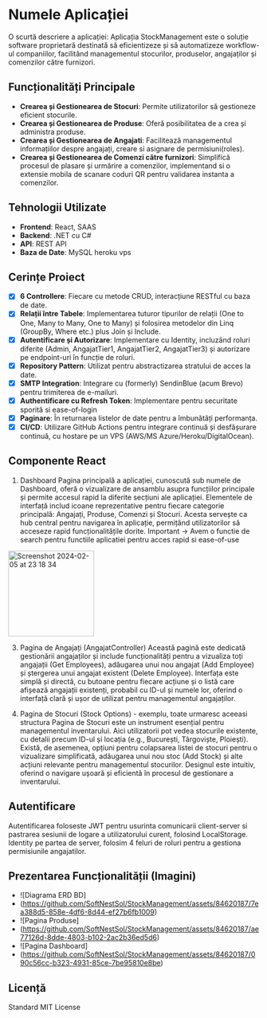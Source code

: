 # Numele Aplicației

O scurtă descriere a aplicației: Aplicația StockManagement este o soluție software proprietară destinată să eficientizeze și să automatizeze workflow-ul companiilor, facilitând managementul stocurilor, produselor, angajaților și comenzilor către furnizori.

## Funcționalități Principale

- **Crearea și Gestionearea de Stocuri**: Permite utilizatorilor să gestioneze eficient stocurile.
- **Crearea și Gestionearea de Produse**: Oferă posibilitatea de a crea și administra produse.
- **Crearea și Gestionearea de Angajati**: Facilitează managementul informațiilor despre angajați, creare si asignare de permisiuni(roles).
- **Crearea și Gestionearea de Comenzi către furnizori**: Simplifică procesul de plasare și urmărire a comenzilor, implementand si o extensie mobila de scanare coduri QR pentru validarea instanta a comenzilor.

## Tehnologii Utilizate

- **Frontend**: React, SAAS
- **Backend**: .NET cu C#
- **API**: REST API
- **Baza de Date**: MySQL heroku vps

## Cerințe Proiect

- [x] **6 Controllere**: Fiecare cu metode CRUD, interacțiune RESTful cu baza de date.
- [x] **Relații între Tabele**: Implementarea tuturor tipurilor de relații (One to One, Many to Many, One to Many) și folosirea metodelor din Linq (GroupBy, Where etc.) plus Join și Include.
- [x] **Autentificare și Autorizare**: Implementare cu Identity, incluzând roluri diferite (Admin, AngajatTier1, AngajatTier2, AngajatTier3) și autorizare pe endpoint-uri în funcție de roluri.
- [x] **Repository Pattern**: Utilizat pentru abstractizarea stratului de acces la date.
- [x] **SMTP Integration**: Integrare cu (formerly) SendinBlue (acum Brevo) pentru trimiterea de e-mailuri.
- [x] **Authentificare cu Refresh Token**: Implementare pentru securitate sporită si ease-of-login
- [x] **Paginare**: În returnarea listelor de date pentru a îmbunătăți performanța.
- [x] **CI/CD**: Utilizare GitHub Actions pentru integrare continuă și desfășurare continuă, cu hostare pe un VPS (AWS/MS Azure/Heroku/DigitalOcean).

## Componente React


1. Dashboard
Pagina principală a aplicației, cunoscută sub numele de Dashboard, oferă o vizualizare de ansamblu asupra funcțiilor principale și permite accesul rapid la diferite secțiuni ale aplicației. Elementele de interfață includ icoane reprezentative pentru fiecare categorie principală: Angajați, Produse, Comenzi și Stocuri. Acesta servește ca hub central pentru navigarea în aplicație, permițând utilizatorilor să acceseze rapid funcționalitățile dorite.
Important -> Avem o functie de search pentru functiile aplicatiei pentru acces rapid si ease-of-use
<img width="172" alt="Screenshot 2024-02-05 at 23 18 34" src="https://github.com/SoftNestSol/StockManagement/assets/84620187/54129279-88f6-477b-9c5b-dca6ed0c5cc4">


3. Pagina de Angajați (AngajatController)
Această pagină este dedicată gestionării angajaților și include funcționalități pentru a vizualiza toți angajații (Get Employees), adăugarea unui nou angajat (Add Employee) și ștergerea unui angajat existent (Delete Employee). Interfața este simplă și directă, cu butoane pentru fiecare acțiune și o listă care afișează angajații existenți, probabil cu ID-ul și numele lor, oferind o interfață clară și ușor de utilizat pentru managementul angajaților.

4. Pagina de Stocuri (Stock Options) - exemplu, toate urmaresc aceeasi structura
Pagina de Stocuri este un instrument esențial pentru managementul inventarului. Aici utilizatorii pot vedea stocurile existente, cu detalii precum ID-ul și locația (e.g., București, Târgoviște, Ploiești). Există, de asemenea, opțiuni pentru colapsarea listei de stocuri pentru o vizualizare simplificată, adăugarea unui nou stoc (Add Stock) și alte acțiuni relevante pentru managementul stocurilor. Designul este intuitiv, oferind o navigare ușoară și eficientă în procesul de gestionare a inventarului.
  
## Autentificare

Autentificarea foloseste JWT pentru usurinta comunicarii client-server si pastrarea sesiunii de logare a utilizatorului curent, folosind LocalStorage. Identity pe partea de server, folosim 4 feluri de roluri pentru a gestiona permisiunile angajatilor.

## Prezentarea Funcționalității (Imagini)
- ![Diagrama ERD BD]
- (https://github.com/SoftNestSol/StockManagement/assets/84620187/7ea388d5-858e-4df6-8d44-ef27b6fb1009)
- ![Pagina Produse]
- (https://github.com/SoftNestSol/StockManagement/assets/84620187/ae77126d-8dde-4803-b102-2ac2b36ed5d6)
- ![Pagina Dashboard]
- (https://github.com/SoftNestSol/StockManagement/assets/84620187/090c56cc-b323-4931-85ce-7be95810e8be)



## Licență

Standard MIT License

